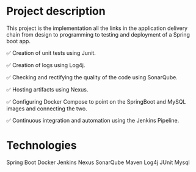 # Project description 
This project is the implementation all the links in the application delivery chain from design to programming to testing and deployment of a Spring boot app.

✅ Creation of unit tests using Junit.

✅ Creation of logs using Log4j.

✅ Checking and rectifying the quality of the code using SonarQube.

✅ Hosting artifacts using Nexus.

✅ Configuring Docker Compose to point on the SpringBoot and MySQL images and connecting the two.

✅ Continuous integration and automation using the Jenkins Pipeline.

# Technologies 
  Spring Boot 
  Docker
  Jenkins
  Nexus
  SonarQube
  Maven
  Log4j
  JUnit
  Mysql
  
